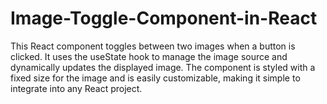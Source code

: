 # Image-Toggle-Component-in-React
This React component toggles between two images when a button is clicked. It uses the useState hook to manage the image source and dynamically updates the displayed image. The component is styled with a fixed size for the image and is easily customizable, making it simple to integrate into any React project.

